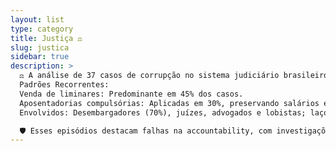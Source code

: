 ```yaml
---
layout: list
type: category
title: Justiça ⚖️ 
slug: justica
sidebar: true
description: >
  ️⚖️ A análise de 37 casos de corrupção no sistema judiciário brasileiro, de 1992 a 2025, revela padrões sistêmicos de irregularidades, como venda de sentenças, nepotismo e grilagem de terras. Estados como Bahia, Mato Grosso do Sul e Ceará concentram incidentes, com operações como Faroeste e Zelotes expondo redes criminosas que causaram prejuízos bilionários, incluindo R$ 19 bilhões em multas anuladas.
  Padrões Recorrentes:
  Venda de liminares: Predominante em 45% dos casos.
  Aposentadorias compulsórias: Aplicadas em 30%, preservando salários elevados (R$ 13 mil a R$ 45 mil mensais).
  Envolvidos: Desembargadores (70%), juízes, advogados e lobistas; laços familiares em 25%.

  🛡️ Esses episódios destacam falhas na accountability, com investigações intensificadas pós-2015 via PF e STJ. Reformas urgentes são essenciais para restaurar a integridade institucional e mitigar impactos sociais.
---
```

